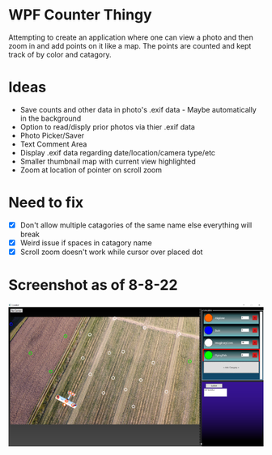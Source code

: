 # WPF Counter Thingy

Attempting to create an application where one can view a photo and then zoom in and add points on it like a map. The points are counted and kept track of by color and catagory. 

# Ideas
* Save counts and other data in photo's .exif data - Maybe automatically in the background
* Option to read/disply prior photos via thier .exif data
* Photo Picker/Saver
* Text Comment Area
* Display .exif data regarding date/location/camera type/etc 
* Smaller thumbnail map with current view highlighted
* Zoom at location of pointer on scroll zoom

# Need to fix
- [x] Don't allow multiple catagories of the same name else everything will break
- [x] Weird issue if spaces in catagory name
- [x] Scroll zoom doesn't work while cursor over placed dot

# Screenshot as of 8-8-22
![image](Source_Images/sample2.png)